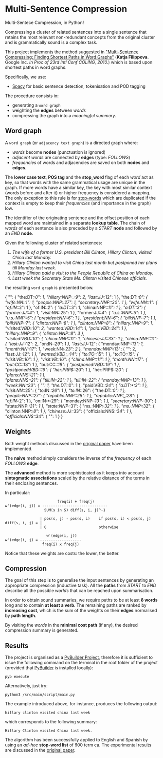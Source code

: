 Multi-Sentence Compression
====
Multi-Sentece Compression, in Python!

Compressing a cluster of related sentences into a single sentence that retains the most relevant non-redundant concepts from the original cluster and is grammatically sound is a complex task.

This project implements the method suggested in ["Multi-Sentence Compressing: Finding Shortest Paths in Word Graphs"](http://www.aclweb.org/anthology/C10-1037) (**Katja Filippova.** Google Inc. _In Proc of 23rd Intl Conf COLING, 2010._) which is based upon shortest paths in word graphs.

Specifically, we use:
* [Spacy](https://spacy.io) for basic sentence detection, tokenisation and POD tagging

The procedure consists in:
* generating a `word graph`
* weighting the **edges** between _words_
* compressing the graph into a _meaningful summary_.

Word graph
----

A `word graph` (or `adjacency text graph`) is a directed graph where:
* _words_ become **nodes** (punctuation is ignored)
* _adjacent words_ are connected by **edges** (type: _FOLLOWS_)
* _frequencies_ of words and adjacencies are saved on both **nodes** and **edges**.

The **lower case text**, **POS tag** and the **stop_word** flag of each _word_ act as key, so that words with the same grammatical usage are unique in the graph.
If more words have a similar key, the key with most similar context (words before and after it) or higher frequency is considered a mapping.
The only exception to this rule is for [stop-words](https://en.wikipedia.org/wiki/Most_common_words_in_English) which are duplicated if the context is empty to keep their _frequencies_ (and importance in the graph) low.

The identifier of the originating sentence and the offset position of each mapped word are maintained in a separate **lookup table**.
The chain of _words_ of each sentence is also preceded by a _START_ **node** and followed by an _END_ **node**.

Given the following cluster of related sentences:

1. _The wife of a former U.S. president Bill Clinton, Hillary Clinton, visited China last Monday._
2. _Hillary Clinton wanted to visit China last month but postponed her plans till Monday last week._
3. _Hillary Clinton paid a visit to the People Republic of China on Monday._
4. _Last week the Secretary State Ms. Clinton visited Chinese officials._

the resulting `word graph` is presented below.

   {
        "<START>": {
            "the:DT:*:0": 1,
            "hillary:NNP:_:9": 2,
            "last:JJ:*:12": 1
        },
        "the:DT:*:0": {
            "wife:NN:_:1": 1,
            "people:NNP:_:27": 1,
            "secretary:NNP:_:30": 1
        },
        "wife:NN:_:1": {
            "of:IN:*:2": 1
        },
        "of:IN:*:2": {
            "a:DT:*:3": 1,
            "china:NNP:_:11": 1
        },
        "a:DT:*:3": {
            "former:JJ:*:4": 1,
            "visit:NN:_:25": 1
        },
        "former:JJ:*:4": {
            "u.s.:NNP:_:5": 1
        },
        "u.s.:NNP:_:5": {
            "president:NN:_:6": 1
        },
        "president:NN:_:6": {
            "bill:NNP:_:7": 1
        },
        "bill:NNP:_:7": {
            "clinton:NNP:_:8": 1
        },
        "clinton:NNP:_:8": {
            "hillary:NNP:_:9": 1,
            "visited:VBD:_:10": 2,
            "wanted:VBD:_:14": 1,
            "paid:VBD:_:24": 1
        },
        "hillary:NNP:_:9": {
            "clinton:NNP:_:8": 3
        },    
        "visited:VBD:_:10": {
            "china:NNP:_:11": 1,
            "chinese:JJ:_:33": 1
        },
        "china:NNP:_:11": {
            "last:JJ:*:12": 2,
            "on:IN:*:29": 1
        },
        "last:JJ:*:12": {
            "monday:NNP:_:13": 1,
            "month:NN:_:17": 1,
            "week:NN:_:23": 2
        },
        "monday:NNP:_:13": {
            "<END>": 2,
            "last:JJ:*:12": 1
        },
        "wanted:VBD:_:14": {
            "to:TO:*:15": 1
        },
        "to:TO:*:15": {
            "visit:VB:_:16": 1
        },
        "visit:VB:_:16": {
            "china:NNP:_:11": 1
        },
        "month:NN:_:17": {
            "but:CC:*:18": 1
        },
        "but:CC:*:18": {
            "postponed:VBD:_:19": 1
        },
        "postponed:VBD:_:19": {
            "her:PRP$:*:20": 1
        },
        "her:PRP$:*:20": {
            "plans:NNS:_:21": 1
        },    
        "plans:NNS:_:21": {
            "till:IN:_:22": 1
        },
        "till:IN:_:22": {
            "monday:NNP:_:13": 1
        },
        "week:NN:_:23": {
            "<END>": 1,
            "the:DT:*:0": 1
        },
        "paid:VBD:_:24": {
            "a:DT:*:3": 1
        },
        "visit:NN:_:25": {
            "to:IN:*:26": 1
        },
        "to:IN:*:26": {
            "the:DT:*:0": 1
        },
        "people:NNP:_:27": {
            "republic:NNP:_:28": 1
        },
        "republic:NNP:_:28": {
            "of:IN:*:2": 1
        },
        "on:IN:*:29": {
            "monday:NNP:_:13": 1
        },
        "secretary:NNP:_:30": {
            "state:NNP:_:31": 1
        },
        "state:NNP:_:31": {
            "ms.:NNP:_:32": 1
        },
        "ms.:NNP:_:32": {
            "clinton:NNP:_:8": 1
        },
        "chinese:JJ:_:33": {
            "officials:NNS:_:34": 1
        },
        "officials:NNS:_:34": {
            "<END>": 1
        }
    }


Weights
----

Both weight methods discussed in the [original paper](http://www.aclweb.org/anthology/C10-1037) have been implemented.

The **naive** method simply considers the inverse of the _frequency_ of each _FOLLOWS_ **edge**.

The **advanced** method is more sophisticated as it keeps into account **sintagmatic associations** scaled by 
the relative distance of the terms in their enclosing sentences.
 
In particular:
 
                            freq(i) + freq(j)
    w'(edge(i, j)) = ------------------------------
                      SUM(s in S) diff(s, i, j)^-1 

                    | pos(s, j) - pos(s, i)    if pos(s, i) < pos(s, j)
    diff(s, i, j) = | 
                    | 0                        otherwise

                       w'(edge(i, j))
    w"(edge(i, j) = -------------------
                     freq(i) x freq(j)

Notice that these weights are costs: the lower, the better.

Compression
----

The goal of this step is to generalise the input sentences by generating an appropriate compression (inductive task).
All the **paths** from _START_ to _END_ describe all the possible _worlds_ that can be reached upon summarisation.

In order to obtain sound summaries, we require paths to be at least **8 words** long and to contain **at least a verb**.
The remaining paths are ranked by **increasing cost**, which is the sum of the weights on their **edges** normalised by **path length**.

By visiting the _words_ in the **minimal cost path** (if any), the desired compression summary is generated.

Results
----

The project is organised as a [PyBuilder Project](https://pybuilder.io), 
therefore it is sufficient to issue the following command on the terminal in the root folder of the project 
(provided that [PyBuilder]() is installed locally):

    pyb execute
    
Alternatively, just try:

    python3 /src/main/script/main.py

The example introduced above, for instance, produces the following output:

    hillary clinton visited china last week

which corresponds to the following summary: 

    Hillary Clinton visited China last week.

The algorithm has been successfully applied to English and Spanish by using an _ad-hoc_ **stop-word list** of 600 term ca.
The experimental results are discussed in the [original paper](http://www.aclweb.org/anthology/C10-1037).
